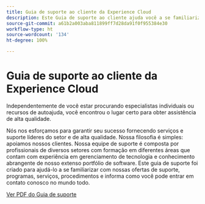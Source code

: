 ```yaml
---
title: Guia de suporte ao cliente da Experience Cloud
description: Este Guia de suporte ao cliente ajuda você a se familiarizar com nossas ofertas de suporte, programas, serviços e procedimentos da Experience Cloud e informa como você pode entrar em contato conosco no mundo todo.
source-git-commit: a61b2a003aba811899ff7d28da91f0f955384e30
workflow-type: ht
source-wordcount: '134'
ht-degree: 100%

---
```


# Guia de suporte ao cliente da Experience Cloud

Independentemente de você estar procurando especialistas individuais ou recursos de autoajuda, você encontrou o lugar certo para obter assistência de alta qualidade.

Nós nos esforçamos para garantir seu sucesso fornecendo serviços e suporte líderes do setor e de alta qualidade. Nossa filosofia é simples: apoiamos nossos clientes. Nossa equipe de suporte é composta por profissionais de diversos setores com formação em diferentes áreas que contam com experiência em gerenciamento de tecnologia e conhecimento abrangente de nosso extenso portfólio de software. Este guia de suporte foi criado para ajudá-lo a se familiarizar com nossas ofertas de suporte, programas, serviços, procedimentos e informa como você pode entrar em contato conosco no mundo todo.

[Ver PDF do Guia de suporte](assets/Experience-Cloud-Customer-Support-Guide.pdf)
